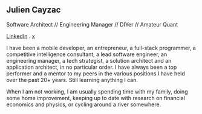 ## Julien Cayzac

Software Architect // Engineering Manager // DIYer // Amateur Quant

[LinkedIn](https://www.linkedin.com/in/jcayzac/) . [x](https://x.com/juliencayzac)

I have been a mobile developer, an entrepreneur, a full-stack programmer, a competitive intelligence consultant, a lead software engineer, an engineering manager, a tech strategist, a solution architect and an application architect, in no particular order. I have always been a top performer and a mentor to my peers in the various positions I have held over the past 20+ years. Still learning anything I can.

When I am not working, I am usually spending time with my family, doing some home improvement, keeping up to date with research on financial economics and physics, or cycling around a river somewhere.

